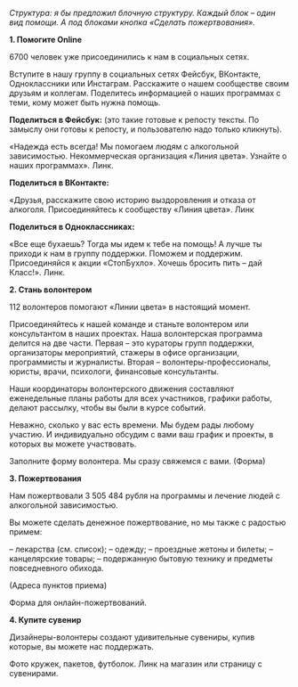 *Структура: я бы предложил блочную структуру. Каждый блок – один вид помощи. А под блоками кнопка «Сделать пожертвования».*

**1. Помогите Online**

6700 человек уже присоединились к нам в социальных сетях.

Вступите в нашу группу в социальных сетях Фейсбук, ВКонтакте, Одноклассники или Инстаграм. Расскажите о нашем сообществе своим друзьям и коллегам. Поделитесь информацией о наших программах с теми, кому может быть нужна помощь.

**Поделиться в Фейсбук:** (это такие готовые к репосту тексты. По замыслу они готовы к репосту, и пользователю надо только кликнуть). 

«Надежда есть всегда! Мы помогаем людям с алкогольной зависимостью. Некоммерческая организация «Линия цвета». Узнайте о наших программах». Линк.

**Поделиться в ВКонтакте:** 

«Друзья, расскажите свою историю выздоровления и отказа от алкоголя. Присоединяйтесь к сообществу «Линия цвета». Линк

**Поделиться в Одноклассниках:**

«Все еще бухаешь? Тогда мы идем к тебе на помощь! А лучше ты приходи к нам в группу поддержки. Поможем и поддержим. Присоединяйся к акции «СтопБухло». Хочешь бросить пить – дай Класс!». Линк.

**2. Стань волонтером**

112 волонтеров помогают «Линии цвета» в настоящий момент.

Присоединяйтесь к нашей команде и станьте волонтером или консультантом в наших проектах. Наша волонтерская программа делится на две части. Первая – это кураторы групп поддержки, организаторы мероприятий, стажеры в офисе организации, программисты и журналисты. Вторая – волонтеры-профессионалы, юристы, врачи, психологи, финансовые консультанты.

Наши координаторы волонтерского движения составляют еженедельные планы работы для всех участников, графики работы, делают рассылку, чтобы вы были в курсе событий.

Неважно, сколько у вас есть времени. Мы будем рады любому участию. И индивидуально обсудим с вами ваш график и проекты, в которых вы можете участвовать.

Заполните форму волонтера. Мы сразу свяжемся с вами. (Форма) 

**3. Пожертвования** 

Нам пожертвовали 3 505 484 рубля на программы и лечение людей с алкогольной зависимостью.

Вы можете сделать денежное пожертвование, но мы также с радостью примем:

– лекарства (см. список);
– одежду;
– проездные жетоны и билеты;
– канцелярские товары;
– подержанную бытовую технику и предметы повседневного обихода.

(Адреса пунктов приема)

Форма для онлайн-пожертвований.

**4. Купите сувенир**

Дизайнеры-волонтеры создают удивительные сувениры, купив которые, вы можете нас поддержать.

Фото кружек, пакетов, футболок. Линк на магазин или страницу с сувенирами.

